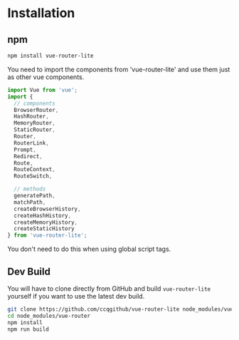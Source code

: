 # Installation

## npm

``` bash
npm install vue-router-lite
```

You need to import the components from 'vue-router-lite' and use them just as other vue components.

```js
import Vue from 'vue';
import {
  // components
  BrowserRouter,
  HashRouter,
  MemoryRouter,
  StaticRouter,
  Router,
  RouterLink,
  Prompt,
  Redirect,
  Route,
  RouteContext,
  RouteSwitch,

  // methods
  generatePath,
  matchPath,
  createBrowserHistory,
  createHashHistory,
  createMemoryHistory,
  createStaticHistory
} from 'vue-router-lite';
```

You don't need to do this when using global script tags.

## Dev Build

You will have to clone directly from GitHub and build `vue-router-lite` yourself if
you want to use the latest dev build.

``` bash
git clone https://github.com/ccqgithub/vue-router-lite node_modules/vue-router-lite
cd node_modules/vue-router
npm install
npm run build
```
